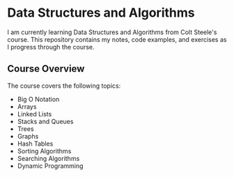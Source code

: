 # Data Structures and Algorithms

I am currently learning Data Structures and Algorithms from Colt Steele's course. This repository contains my notes, code examples, and exercises as I progress through the course.

## Course Overview

The course covers the following topics:

- Big O Notation
- Arrays
- Linked Lists
- Stacks and Queues
- Trees
- Graphs
- Hash Tables
- Sorting Algorithms
- Searching Algorithms
- Dynamic Programming